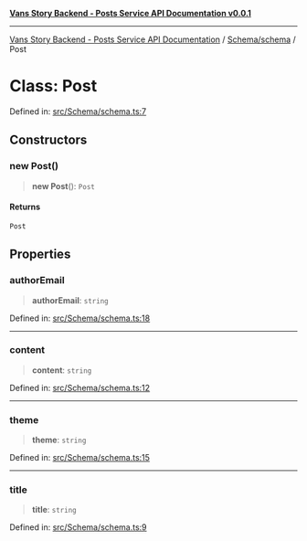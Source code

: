 [**Vans Story Backend - Posts Service API Documentation v0.0.1**](README.md)

***

[Vans Story Backend - Posts Service API Documentation](modules.md) / [Schema/schema](Schema\schema\README.md) / Post

# Class: Post

Defined in: [src/Schema/schema.ts:7](https://github.com/JONGHYUNVAN/vans_story_be_post/blob/30670f9b5f4ff4f94181bc9d1b844416ab74ddc8/src/Schema/schema.ts#L7)

## Constructors

### new Post()

> **new Post**(): `Post`

#### Returns

`Post`

## Properties

### authorEmail

> **authorEmail**: `string`

Defined in: [src/Schema/schema.ts:18](https://github.com/JONGHYUNVAN/vans_story_be_post/blob/30670f9b5f4ff4f94181bc9d1b844416ab74ddc8/src/Schema/schema.ts#L18)

***

### content

> **content**: `string`

Defined in: [src/Schema/schema.ts:12](https://github.com/JONGHYUNVAN/vans_story_be_post/blob/30670f9b5f4ff4f94181bc9d1b844416ab74ddc8/src/Schema/schema.ts#L12)

***

### theme

> **theme**: `string`

Defined in: [src/Schema/schema.ts:15](https://github.com/JONGHYUNVAN/vans_story_be_post/blob/30670f9b5f4ff4f94181bc9d1b844416ab74ddc8/src/Schema/schema.ts#L15)

***

### title

> **title**: `string`

Defined in: [src/Schema/schema.ts:9](https://github.com/JONGHYUNVAN/vans_story_be_post/blob/30670f9b5f4ff4f94181bc9d1b844416ab74ddc8/src/Schema/schema.ts#L9)
